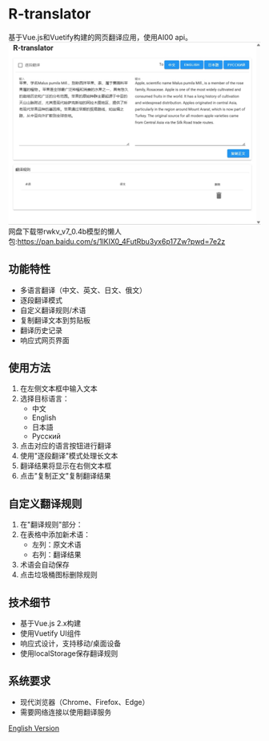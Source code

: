 # R-translator

基于Vue.js和Vuetify构建的网页翻译应用，使用AI00 api。
![](1.png)
网盘下载带rwkv_v7_0.4b模型的懒人包:https://pan.baidu.com/s/1lKIX0_4FutRbu3yx6p17Zw?pwd=7e2z
## 功能特性

- 多语言翻译（中文、英文、日文、俄文）
- 逐段翻译模式
- 自定义翻译规则/术语
- 复制翻译文本到剪贴板
- 翻译历史记录
- 响应式网页界面

## 使用方法

1. 在左侧文本框中输入文本
2. 选择目标语言：
   - 中文
   - English
   - 日本語
   - Русский
3. 点击对应的语言按钮进行翻译
4. 使用"逐段翻译"模式处理长文本
5. 翻译结果将显示在右侧文本框
6. 点击"复制正文"复制翻译结果

## 自定义翻译规则

1. 在"翻译规则"部分：
2. 在表格中添加新术语：
   - 左列：原文术语
   - 右列：翻译结果
3. 术语会自动保存
4. 点击垃圾桶图标删除规则

## 技术细节

- 基于Vue.js 2.x构建
- 使用Vuetify UI组件
- 响应式设计，支持移动/桌面设备
- 使用localStorage保存翻译规则

## 系统要求

- 现代浏览器（Chrome、Firefox、Edge）
- 需要网络连接以使用翻译服务

[English Version](README.md)